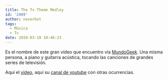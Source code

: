 ```yaml
---
title: The Tv Theme Medley
id: '2469'
author: neverbot
tags:
  - Música
  - Tv
date: 2010-03-18 10:46:23
---
```


Es el nombre de este gran vídeo que encuentro vía [MundoGeek](http://mundogeek.net/archivos/2010/03/18/popurri-de-series-de-television/). Una misma persona, a piano y guitarra acústica, tocando las canciones de grandes series de televisión.

  

Aquí el [vídeo](http://www.youtube.com/watch?v=8i7u3fl-hP8), aquí su [canal de youtube](http://www.youtube.com/user/Freddie25) con otras ocurrencias.